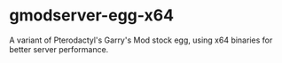# gmodserver-egg-x64
A variant of Pterodactyl's Garry's Mod stock egg, using x64 binaries for better server performance.
